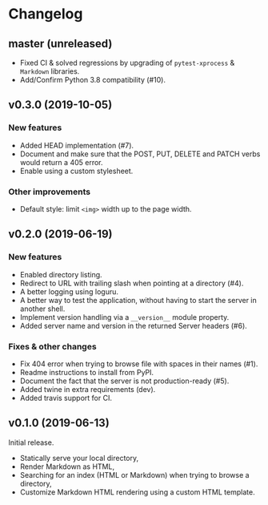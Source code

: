 # Changelog

## master (unreleased)

* Fixed CI & solved regressions by upgrading of `pytest-xprocess` & `Markdown` libraries.
* Add/Confirm Python 3.8 compatibility (#10).

## v0.3.0 (2019-10-05)

### New features

* Added HEAD implementation (#7).
* Document and make sure that the POST, PUT, DELETE and PATCH verbs would return a 405 error.
* Enable using a custom stylesheet.

### Other improvements

* Default style: limit ``<img>`` width up to the page width.

## v0.2.0 (2019-06-19)

### New features

* Enabled directory listing.
* Redirect to URL with trailing slash when pointing at a directory (#4).
* A better logging using loguru.
* A better way to test the application, without having to start the server in another shell.
* Implement version handling via a ``__version__`` module property.
* Added server name and version in the returned Server headers (#6).

### Fixes & other changes

* Fix 404 error when trying to browse file with spaces in their names (#1).
* Readme instructions to install from PyPI.
* Document the fact that the server is not production-ready (#5).
* Added twine in extra requirements (dev).
* Added travis support for CI.

## v0.1.0 (2019-06-13)

Initial release.

* Statically serve your local directory,
* Render Markdown as HTML,
* Searching for an index (HTML or Markdown) when trying to browse a directory,
* Customize Markdown HTML rendering using a custom HTML template.

